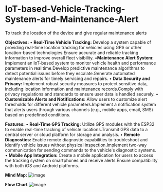 # IoT-based-Vehicle-Tracking-System-and-Maintenance-Alert

To track the location of the device and give regular maintenance alerts

**Objectives:**
• **Real-Time Vehicle Tracking:** Develop a system capable of providing real-time location tracking for vehicles using GPS or other location-based technologies.Ensure accurate and reliable tracking information to improve overall fleet visibility.
•**Maintenance Alert System:** Implement an IoT-based system to monitor vehicle health and performance parameters in real time.Develop predictive maintenance algorithms to detect potential issues before they escalate.Generate automated maintenance alerts for timely servicing and repairs.
•	**Data Security and Privacy:** Implement robust security measures to protect sensitive data, including location information and maintenance records.Comply with privacy regulations and standards to ensure user data is handled securely.
•	**Customizable Alerts and Notifications:** Allow users to customize alert thresholds for different vehicle parameters.Implement a notification system that alerts users through various channels (e.g., mobile apps, email, SMS) based on predefined conditions.

**Features:**
•	**Real-Time GPS Tracking:** Utilize GPS modules with the ESP32 to enable real-time tracking of vehicle locations.Transmit GPS data to a central server or cloud platform for storage and analysis.
•	**Remote Diagnostics:** Enable remote diagnostic capabilities to troubleshoot and identify vehicle issues without physical inspection.Implement two-way communication for sending commands to the vehicle's diagnostic systems.
•	**Mobile App Integration:** Create a mobile application for users to access the tracking system on smartphones and receive alerts.Ensure compatibility with both iOS and Android platforms.

**Mind Map:**
![image](https://github.com/bharadwaj114/IoT-based-Vehicle-Tracking-System-and-Maintenance-Alert/assets/153083069/bb96de98-1d15-432c-a257-684a9995337f)

**Flow Chart**
![image](https://github.com/bharadwaj114/IoT-based-Vehicle-Tracking-System-and-Maintenance-Alert/assets/153083069/a91d4e02-3514-481f-9590-ade5632a92bb)













